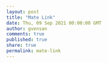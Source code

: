 ```yaml
---
layout: post
title: "Mate Link"
date: Thu, 09 Sep 2021 00:00:00 GMT
author: gvensan
comments: true
published: true
share: true
permalink: mate-link
---
```

